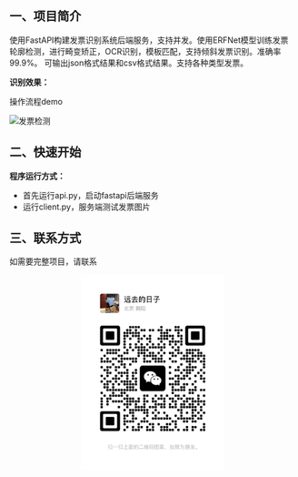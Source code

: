 ## **一、项目简介**
使用FastAPI构建发票识别系统后端服务，支持并发。使用ERFNet模型训练发票轮廓检测，进行畸变矫正，OCR识别，模板匹配，支持倾斜发票识别。准确率99.9%。
可输出json格式结果和csv格式结果。支持各种类型发票。

**识别效果：**

操作流程demo

![发票检测](data/动画.gif)

## **二、快速开始**
**程序运行方式：**

 - 首先运行api.py，启动fastapi后端服务
 - 运行client.py，服务端测试发票图片

## **三、联系方式**
如需要完整项目，请联系

<div align=center>
<img src="data/wechat.jpg" width="50%">
</div>



